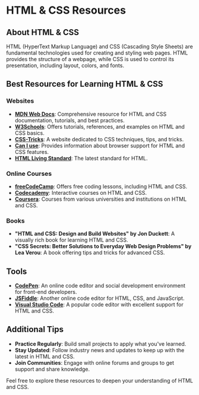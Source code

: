 # HTML & CSS Resources

## About HTML & CSS

HTML (HyperText Markup Language) and CSS (Cascading Style Sheets) are fundamental technologies used for creating and styling web pages. HTML provides the structure of a webpage, while CSS is used to control its presentation, including layout, colors, and fonts.

## Best Resources for Learning HTML & CSS

### Websites

- **[MDN Web Docs](https://developer.mozilla.org/en-US/docs/Web/HTML)**: Comprehensive resource for HTML and CSS documentation, tutorials, and best practices.
- **[W3Schools](https://www.w3schools.com/)**: Offers tutorials, references, and examples on HTML and CSS basics.
- **[CSS-Tricks](https://css-tricks.com/)**: A website dedicated to CSS techniques, tips, and tricks.
- **[Can I use](https://caniuse.com/)**: Provides information about browser support for HTML and CSS features.
- **[HTML Living Standard](https://html.spec.whatwg.org/multipage/)**: The latest standard for HTML.

### Online Courses

- **[freeCodeCamp](https://www.freecodecamp.org/)**: Offers free coding lessons, including HTML and CSS.
- **[Codecademy](https://www.codecademy.com/learn/learn-html)**: Interactive courses on HTML and CSS.
- **[Coursera](https://www.coursera.org/learn/html-css-javascript)**: Courses from various universities and institutions on HTML and CSS.

### Books

- **"HTML and CSS: Design and Build Websites" by Jon Duckett**: A visually rich book for learning HTML and CSS.
- **"CSS Secrets: Better Solutions to Everyday Web Design Problems" by Lea Verou**: A book offering tips and tricks for advanced CSS.

## Tools

- **[CodePen](https://codepen.io/)**: An online code editor and social development environment for front-end developers.
- **[JSFiddle](https://jsfiddle.net/)**: Another online code editor for HTML, CSS, and JavaScript.
- **[Visual Studio Code](https://code.visualstudio.com/)**: A popular code editor with excellent support for HTML and CSS.

## Additional Tips

- **Practice Regularly**: Build small projects to apply what you've learned.
- **Stay Updated**: Follow industry news and updates to keep up with the latest in HTML and CSS.
- **Join Communities**: Engage with online forums and groups to get support and share knowledge.

Feel free to explore these resources to deepen your understanding of HTML and CSS.
